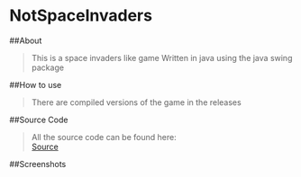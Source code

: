 # NotSpaceInvaders

##About
> This is a space invaders like game
> Written in java using the java swing package

##How to use
>There are compiled versions of the game in the releases

##Source Code
>All the source code can be found here:<br>
>[Source](SpaceInvaders/lib/src/main/java/)

##Screenshots

